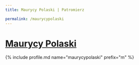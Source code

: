 ```yaml
---
title: Maurycy Polaski | Patromierz

permalink: /maurycypolaski
---
```


# [Maurycy Polaski](https://patronite.pl/maurycypolaski)

{% include profile.md name="maurycypolaski" prefix="m" %}
